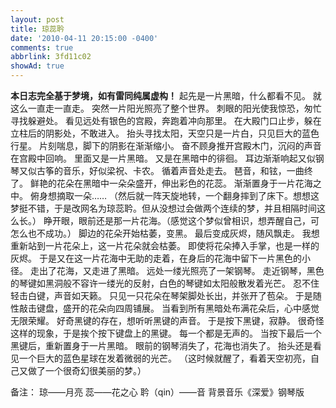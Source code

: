 ```yaml
---
layout: post
title: 琼蕊耹
date: '2010-04-11 20:15:00 -0400'
comments: true
abbrlink: 3fd11c02
showAd: true
---
```

**本日志完全基于梦境，如有雷同纯属虚构！**
起先是一片黑暗，什么都看不见。
就这么一直走一直走。
突然一片阳光照亮了整个世界。
刺眼的阳光使我惊恐，匆忙寻找躲避处。
看见远处有银色的宫殿，奔跑着冲向那里。
在大殿门口止步，躲在立柱后的阴影处，不敢进入。
抬头寻找太阳，天空只是一片白，只见巨大的蓝色行星。
片刻喘息，脚下的阴影在渐渐缩小。
奋不顾身推开宫殿木门，沉闷的声音在宫殿中回响。
里面又是一片黑暗。
又是在黑暗中的徘徊。
耳边渐渐响起又似钢琴又似古筝的音乐，好似梁祝、卡农。
循着声音处走去。
琶音，和铉，一曲终了。
鲜艳的花朵在黑暗中一朵朵盛开，伸出彩色的花蕊。
渐渐置身于一片花海之中。
俯身想摘取一朵……
（然后就一阵天旋地转，一个翻身摔到了床下。想想这梦挺不错，于是改网名为琼蕊耹。但从没想过会做两个连续的梦，并且相隔时间这么长。）
睁开眼，眼前还是那一片花海。（感觉这个梦似曾相识，想弄醒自己，可怎么也不成功。）
脚边的花朵开始枯萎，变黑。
最后变成灰烬，随风飘走。
我想重新站到一片花朵上，这一片花朵就会枯萎。
即使将花朵捧入手掌，也是一样的灰烬。
于是又在这一片花海中无助的走着，在身后的花海中留下一片黑色的小径。
走出了花海，又走进了黑暗。
远处一缕光照亮了一架钢琴。
走近钢琴，黑色的琴键如黑洞般不容许一缕光的反射，白色的琴键如太阳般散发着光芒。
忍不住轻击白键，声音如天籁。
只见一只花朵在琴架脚处长出，并张开了苞朵。
于是随性敲击键盘，盛开的花朵向四周铺展。
当看到所有黑暗处布满花朵后，心中感觉无限荣耀。
好奇黑键的存在，想听听黑键的声音。
于是按下黑键，寂静。
很奇怪这样的现象，于是挨个按下键盘上的黑键。
每一个都是无声的。
当按下最后一个黑键后，重新置身于一片黑暗。
眼前的钢琴消失了，花海也消失了。
抬头还是看见一个巨大的蓝色星球在发着微弱的光芒。
（这时候就醒了，看着天空初亮，自己又做了一个很奇幻很美丽的梦。）


备注：
琼——月亮
蕊——花之心
耹（qin）——音
背景音乐《深爱》钢琴版
